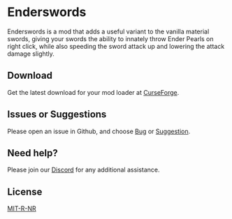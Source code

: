 # Enderswords

Enderswords is a mod that adds a useful variant to the vanilla material swords, giving your swords the ability to innately throw Ender Pearls on right click, while also speeding the sword attack up and lowering the attack damage slightly. 

## Download

Get the latest download for your mod loader at [CurseForge](https://www.curseforge.com/minecraft/mc-mods/enderswords-fabric-forge).

## Issues or Suggestions

Please open an issue in Github, and choose [Bug](https://github.com/purejosh/enderswords/issues) or [Suggestion](https://github.com/purejosh/enderswords/issues).

## Need help? 

Please join our [Discord](https://discord.com/invite/X6AsDnqex6) for any additional assistance.

## License
[MIT-R-NR](https://github.com/purejosh/enderswords/blob/master/LICENSE.txt)
